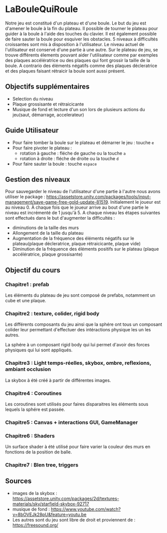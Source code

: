# LaBouleQuiRoule
Notre jeu est constitué d'un plateau et d'une boule. Le but du jeu est d'amener le boule à la fin du plateau. Il possible de tourner le plateau pour guider à la boule à l'aide des touches du clavier. Il est également possible de faire sauter la boule pour esquiver les obstacles. 5 niveaux à difficultés croissantes sont mis à disposition à l'utilisateur. Le niveau actuel de l'utilisateur est conservé d'une partie à une autre. Sur le plateau de jeu, se trouve différents élements pouvant aider l'utilisateur comme par exemples des plaques accélératrice ou des plaques qui font grossir la taille de la boule. A contrario des éléments négatifs comme des plaques décleratrice et des plaques faisant rétraicir la boule sont aussi présent.

## Objectifs supplémentaires
* Selection du niveau 
* Plaque grossisante et rétraicicante
* Musique de fond et lecture d'un son lors de plusieurs actions du jeu(saut, démarrage, accelerateur)

## Guide Utilisateur
* Pour faire tomber la boule sur le plateau et démarrer le jeu : touche ``e``
* Pour faire pivoter le plateau : 
	* rotation à gauche : fléche de gauche ou la touche ``a``
	* rotation à droite : fléche de droite ou la touche ``d``
* Pour faire sauter la boule : touche ``espace``

## Gestion des niveaux 
Pour sauvegarder le niveau de l'utilisateur d'une partie à l'autre nous avons utiliser le package : https://assetstore.unity.com/packages/tools/input-management/save-game-free-gold-update-81519. 
Initialement le joueur est au niveau 0. À chaque fois que le joueur arrive au bout d'une partie le niveau est incrémenté de 1 jusqu'à 5. 
A chaque niveau les étapes suivantes sont effectués dans le but d'augmenter la difficultés : 
* diminutions de la taille des murs 
* Allongement de la taille du plateau 
* Augmentation de la fréquence des éléments négatifs sur le plateau(plaque décleratrice, plaque rétraicicante, plaque vide)
* Diminution de la fréquence des éléments positifs sur le plateau (plaque accélératrice, plaque grossisante)

## Objectif du cours
### Chapitre1 : prefab
Les éléments du plateau de jeu sont composé de prefabs, notamment un cube et une plaque.

### Chapitre2 : texture, colider, rigid body
Les différents composants du jeu ainsi que la sphére ont tous un composant colider leur permettant d'effectuer des intéractions physique les un les autres.

La sphére à un composant rigid body qui lui permet d'avoir des forces physiques qui lui sont appliqués.

### Chapitre3 : Light temps-réelles, skybox, ombre, reflexions, ambiant occlusion
La skybox à été créé à partir de différentes images.

### Chapitre4 : Coroutines
Les coroutines sont utilisés pour faires disparaitres les éléments sous lequels la sphére est passée.

### Chapitre5 : Canvas + interactions GUI, GameManager

### Chapitre6 : Shaders
Un surface shader à été utilisé pour faire varier la couleur des murs en fonctions de la position de balle.

### Chapitre7 : Blen tree, triggers

## Sources
* images de la skybox : https://assetstore.unity.com/packages/2d/textures-materials/sky/starfield-skybox-92717
* musique de fond : https://www.youtube.com/watch?v=8bOVEJk28pU&feature=youtu.be
* Les autres sont du jeu sont libre de droit et proviennent de : https://freesound.org/

